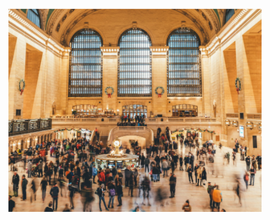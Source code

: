 ![Grand Central Station, New York City, United States](images/nic-y-c-10756wPwS5A-unsplash.jpg "Grand Central Station, New York City, United States")